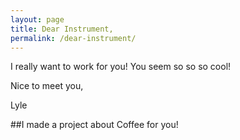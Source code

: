 ```yaml
---
layout: page
title: Dear Instrument,
permalink: /dear-instrument/
---
```

 
I  really want to work for you! You seem so so so cool!  

Nice to meet you,
 
Lyle

##I made a project about Coffee for you!

<div id="test_hype_container" style="position:relative;overflow:hidden;width:100%;height:100%;">
		<script type="text/javascript" charset="utf-8" src="../test.hyperesources/test_hype_generated_script.js?69281"></script>
	</div>